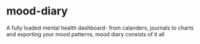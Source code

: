 # mood-diary
A fully loaded mental health dashboard- from calanders, journals to charts and exporting your mood patterns, mood diary consists of it all

